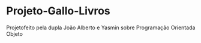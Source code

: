 # Projeto-Gallo-Livros
Projetofeito pela dupla João Alberto e Yasmin sobre Programação Orientada Objeto 
